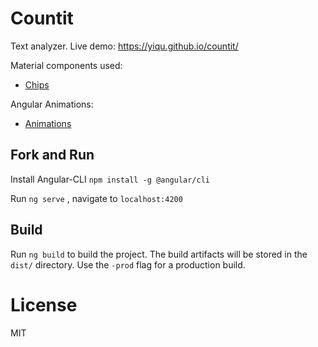 # Countit

Text analyzer. Live demo: https://yiqu.github.io/countit/

Material components used:
- [Chips](https://material.angular.io/components/chips/overview)

Angular Animations:
 - [Animations](https://angular.io/guide/animations)

## Fork and Run

Install Angular-CLI `npm install -g @angular/cli`

Run `ng serve` , navigate to `localhost:4200`

## Build

Run `ng build` to build the project. The build artifacts will be stored in the `dist/` directory. Use the `-prod` flag for a production build.

# License

MIT

